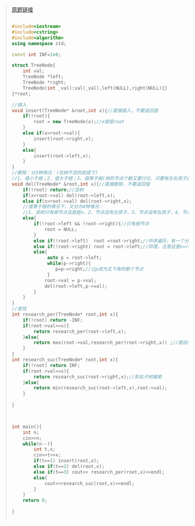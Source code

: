 > [原题链接](https://www.acwing.com/problem/content/description/3789/)
>
> 
>
> ```c++
> 
> #include<iostream>
> #include<cstring>
> #include<algorithm>
> using namespace std;
> 
> const int INF=1e8;
> 
> struct TreeNode{
>     int val;
>     TreeNode *left;
>     TreeNode *right;
>     TreeNode(int _val):val(_val),left(NULL),right(NULL){}
> }*root;
> 
> //插入
> void insert(TreeNode* &root,int x){//直接插入，不要返回值
>     if(!root){
>         root = new TreeNode(x);//x就是root
>     }
>     else if(x>root->val){
>         insert(root->right,x);
>     }
>     else{
>         insert(root->left,x);
>     }
> }
> //删除：分3种情况：(在树不空的前提下)
> //1、值小于根；2、值大于根；3、值等于根(树的节点个数又要讨论，只要有左右孩子就不止一个节点)
> void del(TreeNode* &root,int x){//直接删除，不要返回值
>     if(!root) return;//空树
>     if(x<root->val) del(root->left,x);
>     else if(x>root->val) del(root->right,x);
>     //值等于根的情况下，又分为4种情况：
>     //1、该树只有根节点且就是x，2、节点没有左孩子，3、节点没有右孩子，4、节点有左右孩子
>     else{
>         if(!root->left && !root->right){//只有根节点
>             root = NULL;
>         }
>         else if(!root->left)  root =root->right;//中序遍历，有一个分支直接提到根节点，根节点就被删掉了
>         else if(!root->right) root = root->left;//同理，注意这里x=root->val,要删除的就是root
>         else{
>              auto p = root->left;
>              while(p->right){
>                 p=p->right;//让p成为又下角的那个节点
>              }
>             root->val = p->val;
>             del(root->left,p->val);
>         }
>     }
> }
> //查找
> int research_per(TreeNode* root,int x){
>     if(!root) return -INF;
>     if(root->val>=x){
>         return research_per(root->left,x);
>     }else{
>         return max(root->val,research_per(root->right,x)) ;//题目中定义的前驱
>     }
> }
> int research_suc(TreeNode* root,int x){
>     if(!root) return INF;
>     if(root->val<=x){
>         return research_suc(root->right,x);//到右子树搜索
>     }else{
>         return min(research_suc(root->left,x),root->val);
>     }
>     
> }
> 
> 
> 
> int main(){
>     int n;
>     cin>>n;
>     while(n--){
>         int t,x;
>         cin>>t>>x;
>         if(t==1) insert(root,x);
>         else if(t==2) del(root,x);
>         else if(t==3) cout<< research_per(root,x)<<endl;
>         else{
>             cout<<research_suc(root,x)<<endl;
>         }
>     }
>     return 0;
>     
> }
> 
> 
> 
> ```

